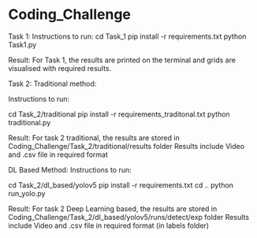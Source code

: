 # Coding_Challenge

Task 1:
Instructions to run:
cd Task_1
pip install -r requirements.txt
python Task1.py

Result:
For Task 1, the results are printed on the terminal and grids are visualised with required results.

Task 2:
Traditional method:

Instructions to run:

cd Task_2/traditional
pip install -r requirements_traditonal.txt
python traditional.py

Result:
For task 2 traditional, the results are stored in Coding_Challenge/Task_2/traditional/results folder
Results include Video and .csv file in required format

DL Based Method:
Instructions to run:

cd Task_2/dl_based/yolov5
pip install -r requirements.txt
cd ..
python run_yolo.py

Result:
For task 2 Deep Learning based, the results are stored in Coding_Challenge/Task_2/dl_based/yolov5/runs/detect/exp folder
Results include Video and .csv file in required format (in labels folder)
